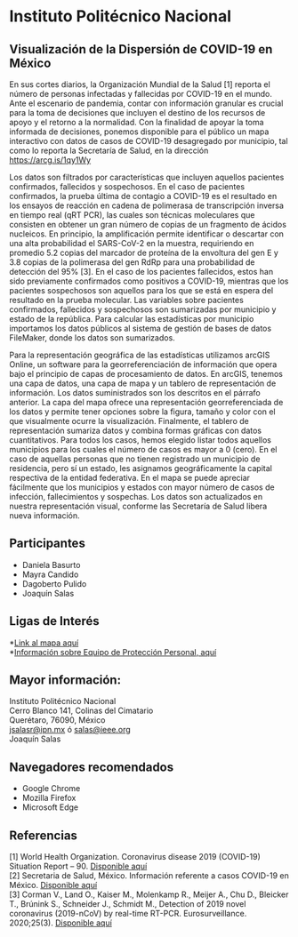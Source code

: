 # Instituto Politécnico Nacional

##  Visualización de la Dispersión de COVID-19 en México

En sus cortes diarios, la Organización Mundial de la Salud [1] reporta el número de personas infectadas y fallecidas por COVID-19 en el mundo. Ante el escenario de pandemia, contar con información granular es crucial para la toma de decisiones que incluyen el destino de los recursos de apoyo y el retorno a la normalidad. Con la finalidad de apoyar la toma informada de decisiones, ponemos disponible para el público un mapa interactivo con datos de casos de COVID-19 desagregado por municipio, tal como lo reporta la Secretaría de Salud, en la dirección https://arcg.is/1qy1Wy</br>

Los datos son filtrados por características que incluyen aquellos pacientes confirmados, fallecidos y sospechosos. En el caso de pacientes confirmados, la prueba última de contagio a COVID-19 es el resultado en los ensayos de reacción en cadena de polimerasa de transcripción inversa en tiempo real (qRT PCR), las cuales son técnicas moleculares que consisten en obtener un gran número de copias de un fragmento de ácidos nucleicos. En principio, la amplificación permite identificar o descartar con una alta probabilidad el SARS-CoV-2 en la muestra, requiriendo en promedio 5.2 copias del marcador de proteína de la envoltura del gen E y 3.8 copias de la polimerasa del gen RdRp para una probabilidad de detección del 95% [3]. En el caso de los pacientes fallecidos, estos han sido previamente confirmados como positivos a COVID-19, mientras que los pacientes sospechosos son aquellos para los que se está en espera del resultado en la prueba molecular. Las variables sobre pacientes confirmados, fallecidos y sospechosos son sumarizadas por municipio y estado de la república. Para calcular las estadísticas por municipio importamos los datos públicos al sistema de gestión de bases de datos FileMaker, donde los datos son sumarizados.</br>

Para la representación geográfica de las estadísticas utilizamos arcGIS Online, un software para la georreferenciación de información que opera bajo el principio de capas de procesamiento de datos. En arcGIS, tenemos una capa de datos, una capa de mapa y un tablero de representación de información. Los datos suministrados son los descritos en el párrafo anterior. La capa del mapa ofrece una representación georreferenciada de los datos y permite tener opciones sobre la figura, tamaño y color con el que visualmente ocurre la visualización. Finalmente, el tablero de representación sumariza datos y combina formas gráficas con datos cuantitativos. 
Para todos los casos, hemos elegido listar todos aquellos municipios para los cuales el número de casos es mayor a 0 (cero). En el caso de aquellas personas que no tienen registrado un municipio de residencia, pero sí un estado, les asignamos geográficamente la capital respectiva de la entidad federativa. En el mapa se puede apreciar fácilmente que los municipios y estados con mayor número de casos de infección, fallecimientos y sospechas. Los datos son actualizados en nuestra representación visual, conforme las Secretaría de Salud libera nueva información. </br>


## Participantes
* Daniela Basurto
* Mayra Candido
* Dagoberto Pulido 
* Joaquín Salas


## Ligas de Interés
*[Link al mapa aquí](https://arcg.is/1qy1Wy)</br>
*[Información sobre Equipo de Protección Personal, aquí](https://github.com/CICATA/covid19)


## Mayor información:
Instituto Politécnico Nacional</br>
Cerro Blanco 141, Colinas del Cimatario</br>
Querétaro, 76090, México</br>
jsalasr@ipn.mx ó salas@ieee.org</br>
Joaquín Salas</br>

## Navegadores recomendados 
* Google Chrome
* Mozilla Firefox
* Microsoft Edge


## Referencias
[1]	World Health Organization. Coronavirus disease 2019 (COVID-19) Situation Report – 90. [Disponible aquí](https://tinyurl.com/who-covid19-situation)</br>
[2]	Secretaria de Salud, México. Información referente a casos COVID-19 en México. [Disponible aquí](https://tinyurl.com/mexico-covid)</br>
[3]	Corman V., Land O., Kaiser M., Molenkamp R., Meijer A., Chu D., Bleicker T., Brúnink S., Schneider J., Schmidt M., Detection of 2019 novel coronavirus (2019-nCoV) by real-time RT-PCR.  Eurosurveillance. 2020;25(3). [Disponible aquí](https://tinyurl.com/eu-cdc-test)</br>




 

